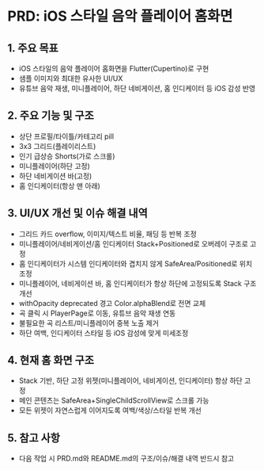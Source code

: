 # PRD: iOS 스타일 음악 플레이어 홈화면

## 1. 주요 목표
- iOS 스타일의 음악 플레이어 홈화면을 Flutter(Cupertino)로 구현
- 샘플 이미지와 최대한 유사한 UI/UX
- 유튜브 음악 재생, 미니플레이어, 하단 네비게이션, 홈 인디케이터 등 iOS 감성 반영

## 2. 주요 기능 및 구조
- 상단 프로필/타이틀/카테고리 pill
- 3x3 그리드(플레이리스트)
- 인기 급상승 Shorts(가로 스크롤)
- 미니플레이어(하단 고정)
- 하단 네비게이션 바(고정)
- 홈 인디케이터(항상 맨 아래)

## 3. UI/UX 개선 및 이슈 해결 내역
- 그리드 카드 overflow, 이미지/텍스트 비율, 패딩 등 반복 조정
- 미니플레이어/네비게이션/홈 인디케이터 Stack+Positioned로 오버레이 구조로 고정
- 홈 인디케이터가 시스템 인디케이터와 겹치지 않게 SafeArea/Positioned로 위치 조정
- 미니플레이어, 네비게이션 바, 홈 인디케이터가 항상 하단에 고정되도록 Stack 구조 개선
- withOpacity deprecated 경고 Color.alphaBlend로 전면 교체
- 곡 클릭 시 PlayerPage로 이동, 유튜브 음악 재생 연동
- 불필요한 곡 리스트/미니플레이어 중복 노출 제거
- 하단 여백, 인디케이터 스타일 등 iOS 감성에 맞게 미세조정

## 4. 현재 홈 화면 구조
- Stack 기반, 하단 고정 위젯(미니플레이어, 네비게이션, 인디케이터) 항상 하단 고정
- 메인 콘텐츠는 SafeArea+SingleChildScrollView로 스크롤 가능
- 모든 위젯이 자연스럽게 이어지도록 여백/색상/스타일 반복 개선

## 5. 참고 사항
- 다음 작업 시 PRD.md와 README.md의 구조/이슈/해결 내역 반드시 참고 